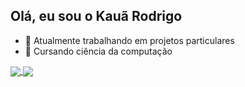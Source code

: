 ## Olá, eu sou o Kauã Rodrigo 

- 🔭 Atualmente trabalhando em projetos particulares
- 🌱 Cursando ciência da computação 

<a href="https://github.com/anuraghazra/github-readme-stats">
  <img align="center" src="https://github-readme-stats.vercel.app/api?username=KaKau007&show_icons=true&theme=radical" />
</a>
<a href="https://github.com/anuraghazra/convoychat">
  <img align="center" src="https://github-readme-stats.vercel.app/api/top-langs/?username=KaKAu007&hide_progress=true&show_icons=true&theme=radical(https://github.com/anuraghazra/github-readme-stats)" />
</a>



